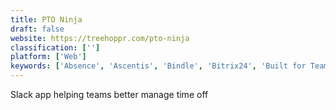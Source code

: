 ```yaml
---
title: PTO Ninja
draft: false 
website: https://treehoppr.com/pto-ninja
classification: ['']
platform: ['Web']
keywords: ['Absence', 'Ascentis', 'Bindle', 'Bitrix24', 'Built for Teams', 'CakeHR', 'Calamari', 'Jibble', 'Lanteria HR', 'PARiM', 'SutiHR', 'SwipeClock', 'TSheets', 'Tanda', 'Time Out', 'TimeClock Plus', 'UltiPro', 'WebHR', 'When I Work', 'Zenefits', 'actiPLANS']
---
```

Slack app helping teams better manage time off